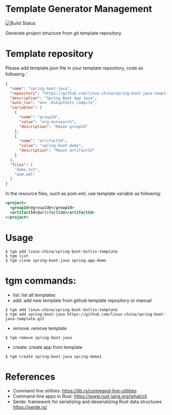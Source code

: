 Template Generator Management
=============================
![Build Status](https://img.shields.io/github/workflow/status/linux-china/tgm/Rust)

Generate project structure from git template repository.

# Template repository
Please add template.json file in your template repository, code as following：

```json
{
  "name": "spring-boot-java",
  "repository": "https://github.com/linux-china/spring-boot-java-template",
  "description": "Spring Boot App Java",
  "auto_run": "mvn -DskipTests compile",
  "variables": [
    {
      "name": "groupId",
      "value": "org.mvnsearch",
      "description": "Maven groupId"
    },
    {
      "name": "artifactId",
      "value": "spring-boot-demo",
      "description": "Maven artifactId"
    }
  ],
  "files": [
    "demo.txt",
    "pom.xml"
  ]
}
```

In the resource files, such as pom.xml, use template variable as following:

```xml
<project>
  <groupId>@groupId@</groupId>
  <artifactId>@artifactId@</artifactId>
</project>
```

# Usage

```
$ tgm add linux-china/spring-boot-kotlin-template
$ tgm list
$ tgm clone spring-boot-java spring-app-demo
```


# tgm commands:

* list: list all templates
* add: add new template from github template repository or manual

```
$ tgm add linux-china/spring-boot-kotlin-template
$ tgm add spring-boot-java https://github.com/linux-china/spring-boot-java-template.git
```

* remove: remove template

```
$ tgm remove spring-boot-java
```

* create: create app from template

```
$ tgm create spring-boot-java spring-demo1 
```

# References

* Command line utilities: https://lib.rs/command-line-utilities
* Command-line apps in Rust: https://www.rust-lang.org/what/cli
* Serde: framework for serializing and deserializing Rust data structures https://serde.rs/

